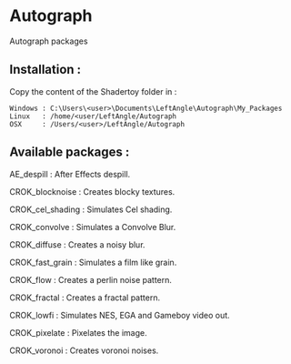 # Autograph
Autograph packages

## Installation :

Copy the content of the Shadertoy folder in :

	Windows : C:\Users\<user>\Documents\LeftAngle\Autograph\My_Packages
	Linux   : /home/<user/LeftAngle/Autograph
	OSX     : /Users/<user>/LeftAngle/Autograph




## Available packages :

AE_despill : After Effects despill.

CROK_blocknoise : Creates blocky textures.

CROK_cel_shading : Simulates Cel shading.

CROK_convolve : Simulates a Convolve Blur.

CROK_diffuse : Creates a noisy blur.

CROK_fast_grain : Simulates a film like grain.

CROK_flow : Creates a perlin noise pattern.

CROK_fractal : Creates a fractal pattern.

CROK_lowfi : Simulates NES, EGA and Gameboy video out.

CROK_pixelate : Pixelates the image.

CROK_voronoi :  Creates voronoi noises.

